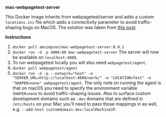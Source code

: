 **mac-webpagetest-server**

This Docker image inherits from webpagetest/server and adds a custom `locations.ini` file which adds a connectivity parameter to avoid traffic-shaping bugs on MacOS. The solution was taken from [this post](https://medium.com/@francis.john/local-webpagetest-using-docker-90441d7c2513).


**Instructions**
1. `docker pull amsimpson/mac-webpagetest-server:0.0.1`
2. `docker run -d -p 4000:80 mac-webpagetest-server`
The server will now be available on `localhost:4000`.
3. To run webpagetest locally you will also need `webpagetest/agent`.
4. `docker pull webpagetest/agent`
5. `docker run -d -p --network="host" -e "SERVER_URL=http://localhost:4000/work/" -e "LOCATION=Test" -e "SHAPER=none" webpagetest/agent`.
The only note on running the agent is that on macOS you need to specify the environment variable `SHAPER=none` to avoid traffic-shaping issues. Also to surface custom development domains such as `.dev` domains that are defined in `/etc/hosts` on your Mac you'll need to pass those mappings in as well, e.g.
`--add-host customdomain.dev:localMachineIP`.
